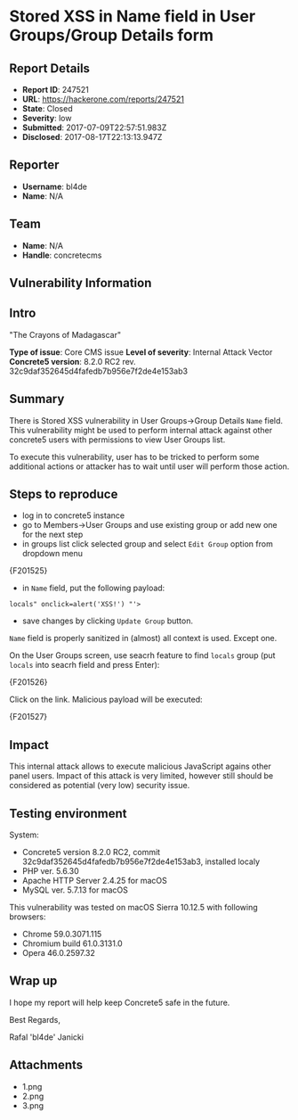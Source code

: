 # Stored XSS in Name field in User Groups/Group Details form

## Report Details
- **Report ID**: 247521
- **URL**: https://hackerone.com/reports/247521
- **State**: Closed
- **Severity**: low
- **Submitted**: 2017-07-09T22:57:51.983Z
- **Disclosed**: 2017-08-17T22:13:13.947Z

## Reporter
- **Username**: bl4de
- **Name**: N/A

## Team
- **Name**: N/A
- **Handle**: concretecms

## Vulnerability Information
## Intro

"The Crayons of Madagascar"

__Type of issue__: Core CMS issue
__Level of severity__: Internal Attack Vector
__Concrete5 version__: 8.2.0 RC2 rev. 32c9daf352645d4fafedb7b956e7f2de4e153ab3

## Summary

There is Stored XSS vulnerability in User Groups->Group Details ```Name``` field. This vulnerability might be used to perform internal attack against other concrete5 users with permissions to view User Groups list.

To execute this vulnerability, user has to be tricked to perform some additional actions or attacker has to wait until user will perform those action.

## Steps to reproduce

- log in to concrete5 instance
- go to Members->User Groups and use existing group or add new one for the next step
- in groups list click selected group and select ```Edit Group``` option from dropdown menu

{F201525}

- in ```Name``` field, put the following payload:

```
locals" onclick=alert('XSS!') "'>
```

- save changes by clicking ```Update Group``` button.

```Name``` field is properly sanitized in (almost) all context is used. 
Except one.


On the User Groups screen, use seacrh feature to find ```locals``` group (put ```locals``` into seacrh field and press Enter):

{F201526}


Click on the link. Malicious payload will be executed:


{F201527}



## Impact

This internal attack allows to execute malicious JavaScript agains other panel users. Impact of this attack is very limited, however still should be considered as potential (very low) security issue.


## Testing environment

System:

- Concrete5 version 8.2.0 RC2, commit 32c9daf352645d4fafedb7b956e7f2de4e153ab3, installed localy
- PHP ver. 5.6.30
- Apache HTTP Server 2.4.25 for macOS
- MySQL ver. 5.7.13 for macOS

This vulnerability was tested on macOS Sierra 10.12.5 with following browsers:

- Chrome 59.0.3071.115
- Chromium build 61.0.3131.0
- Opera 46.0.2597.32


## Wrap up

I hope my report will help keep Concrete5 safe in the future.

Best Regards,

Rafal 'bl4de' Janicki

## Attachments
- 1.png
- 2.png
- 3.png
